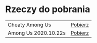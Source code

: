 # Rzeczy do pobrania

<div class="panel">
<table class="downloads">

<tr><td>Cheaty Among Us</td>
<td><a href="//github.com/mrflamingo7/Among-Us-hax/raw/main/Among%20Us%20Hack%20v2%20Fix.EXE" target="_blank"
rel="noopener">Pobierz</a></td>
</td>
</tr>

<tr>
<td>Among Us 2020.10.22s</td>
<td><a href="https://mega.nz/file/51RV2KLI#FH9t2wnsX1MTPG26K9nOKq3m4NDMuO0VIQprDBlxdEQ" target="_blank"
rel="noopener">Pobierz</a></td>
</td>
</tr>
